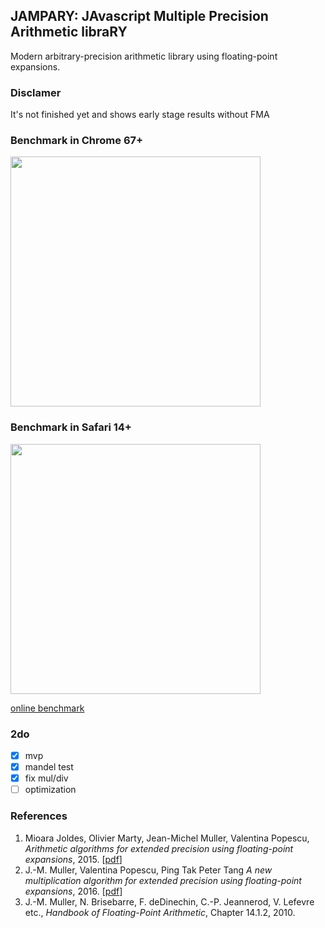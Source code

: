 ## JAMPARY: JAvascript Multiple Precision Arithmetic libraRY

Modern arbitrary-precision arithmetic library using floating-point expansions.


### Disclamer
It's not finished yet and shows early stage results without FMA

### Benchmark in Chrome 67+
<img src="https://habrastorage.org/webt/gm/qw/wt/gmqwwtndqksaouy1e_fbfr61bvi.png" width="400"/>

### Benchmark in Safari 14+
<img src="https://habrastorage.org/webt/ec/s2/go/ecs2gosll_alaw_8xsooaerbm80.png" width="400"/>

[online benchmark](https://munsocket.github.io/jampary/test/benchmark.html)

### 2do
- [x] mvp
- [x] mandel test
- [x] fix mul/div
- [ ] optimization

### References
1. Mioara Joldes, Olivier Marty, Jean-Michel Muller, Valentina Popescu,
  *Arithmetic algorithms for extended precision using floating-point expansions*, 2015.
  [[pdf](https://hal.archives-ouvertes.fr/hal-01111551v2/document)]
2. J.-M. Muller, Valentina Popescu, Ping Tak Peter Tang
  *A new multiplication algorithm for extended precision using floating-point expansions*, 2016.
  [[pdf](http://perso.ens-lyon.fr/jean-michel.muller/Expansions_ARITH_23.pdf)]
3. J.-M. Muller, N. Brisebarre, F. deDinechin, C.-P. Jeannerod, V. Lefevre etc.,
  *Handbook of Floating-Point Arithmetic*, Chapter 14.1.2, 2010.
